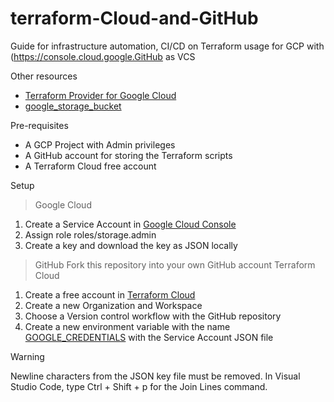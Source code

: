 # terraform-Cloud-and-GitHub
Guide for infrastructure automation, CI/CD on Terraform usage for GCP with  (https://console.cloud.google.GitHub as VCS

Other resources
* [Terraform Provider for Google Cloud](https://registry.terraform.io/providers/hashicorp/google/latest/docs)
* [google_storage_bucket](https://registry.terraform.io/providers/hashicorp/google/latest/docs/resources/storage_bucket)

Pre-requisites
* A GCP Project with Admin privileges
* A GitHub account for storing the Terraform scripts
* A Terraform Cloud free account

Setup
> Google Cloud
 1. Create a Service Account in [Google Cloud Console](https://console.cloud.google.com/welcome?pli=1&project=speedy-bonsai-391310)
 2. Assign role roles/storage.admin
 3. Create a key and download the key as JSON locally
> GitHub Fork this repository into your own GitHub account
> Terraform Cloud
 1. Create a free account in [Terraform Cloud](https://app.terraform.io/session)
 2. Create a new Organization and Workspace
 3. Choose a Version control workflow with the GitHub repository
 4. Create a new environment variable with the name [GOOGLE_CREDENTIALS](https://registry.terraform.io/providers/hashicorp/google/latest/docs/guides/getting_started#using-terraform-cloud-as-the-backend) with the Service Account JSON file
> [!WARNING]
> Newline characters from the JSON key file must be removed. In Visual Studio Code, type Ctrl + Shift + p for the Join Lines command.

